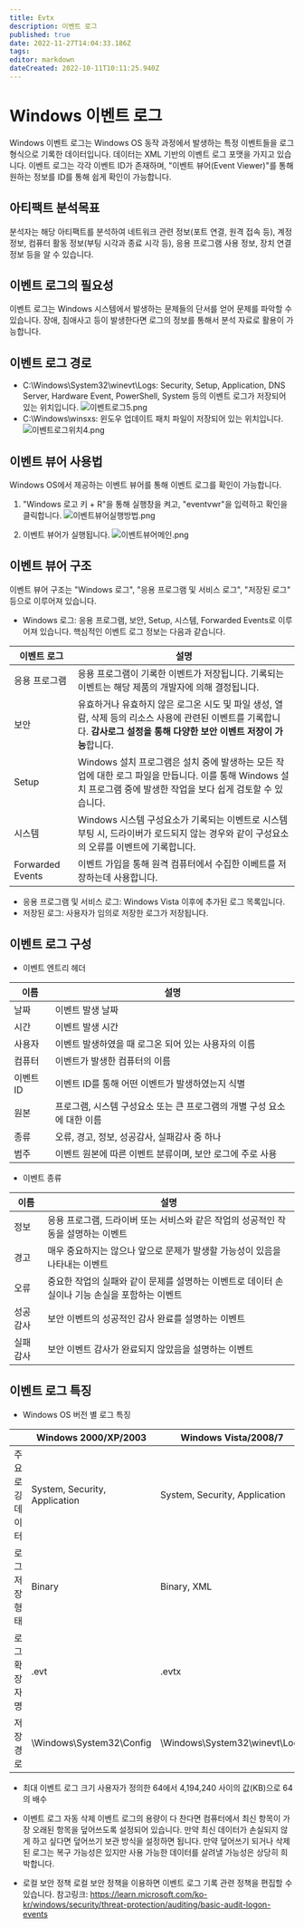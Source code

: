 ```yaml
---
title: Evtx
description: 이벤트 로그
published: true
date: 2022-11-27T14:04:33.186Z
tags: 
editor: markdown
dateCreated: 2022-10-11T10:11:25.940Z
---
```


# Windows 이벤트 로그
Windows 이벤트 로그는 Windows OS 동작 과정에서 발생하는 특정 이벤트들을 로그형식으로 기록한 데이터입니다. 데이터는 XML 기반의 이벤트 로그 포맷을 가지고 있습니다. 이벤트 로그는 각각 이벤트 ID가 존재하며, "이벤트 뷰어(Event Viewer)"를 통해 원하는 정보를 ID를 통해 쉽게 확인이 가능합니다.

## 아티팩트 분석목표
분석자는 해당 아티팩트를 분석하여 네트워크 관련 정보(포트 연결, 원격 접속 등), 계정 정보, 컴퓨터 활동 정보(부팅 시각과 종료 시각 등), 응용 프로그램 사용 정보, 장치 연결 정보 등을 알 수 있습니다.


## 이벤트 로그의 필요성
이벤트 로그는 Windows 시스템에서 발생하는 문제들의 단서를 얻어 문제를 파악할 수 있습니다. 장애, 침애사고 등이 발생한다면 로그의 정보를 통해서 분석 자료로 활용이 가능합니다.

## 이벤트 로그 경로
- C:\Windows\System32\winevt\Logs: 
Security, Setup, Application, DNS Server, Hardware Event, PowerShell, System 등의 이벤트 로그가 저장되어 있는 위치입니다.
![이벤트로그5.png](/이벤트로그/이벤트로그5.png)
- C:\Windows\winsxs: 
윈도우 업데이트 패치 파일이 저장되어 있는 위치입니다.
![이벤트로그위치4.png](/이벤트로그/이벤트로그위치4.png)

## 이벤트 뷰어 사용법
Windows OS에서 제공하는 이벤트 뷰어를 통해 이벤트 로그를 확인이 가능합니다.
1. "Windows 로고 키 + R"을 통해 실행창을 켜고, "eventvwr"을 입력하고 확인을 클릭합니다.
![이벤트뷰어실행방법.png](/이벤트로그/이벤트뷰어실행방법.png)

2. 이벤트 뷰어가 실행됩니다.
![이벤트뷰어메인.png](/이벤트로그/이벤트뷰어메인.png)


## 이벤트 뷰어 구조
이벤트 뷰어 구조는 "Windows 로그", "응용 프로그램 및 서비스 로그", "저장된 로그" 등으로 이루어져 있습니다.
- Windows 로그: 응용 프로그램, 보안, Setup, 시스템, Forwarded Events로 이루어져 있습니다. 핵심적인 이벤트 로그 정보는 다음과 같습니다.

|**이벤트 로그**       				|**설명**|
|-|-|
|응용 프로그램|응용 프로그램이 기록한 이벤트가 저장됩니다. 기록되는 이벤트는 해당 제품의 개발자에 의해 결정됩니다.|
|보안 |유효하거나 유효하지 않은 로그온 시도 및 파일 생성, 열람, 삭제 등의 리소스 사용에 관련된 이벤트를 기록합니다. **감사로그 설정을 통해 다양한 보안 이벤트 저장이 가능**합니다.|
|Setup|Windows 설치 프로그램은 설치 중에 발생하는 모든 작업에 대한 로그 파일을 만듭니다. 이를 통해 Windows 설치 프로그램 중에 발생한 작업을 보다 쉽게 검토할 수 있습니다.|
|시스템|Windows 시스템 구성요소가 기록되는 이벤트로 시스템 부팅 시, 드라이버가 로드되지 않는 경우와 같이 구성요소의 오류를 이벤트에 기록합니다.|
|Forwarded Events|이벤트 가입을 통해 원격 컴퓨터에서 수집한 이베트를 저장하는데 사용합니다.|

- 응용 프로그램 및 서비스 로그: Windows Vista 이후에 추가된 로그 목록입니다. 
- 저장된 로그: 사용자가 임의로 저장한 로그가 저장됩니다.

## 이벤트 로그 구성
- 이벤트 엔트리 헤더

|**이름**|**설명**|
|-|-|
|날짜|이벤트 발생 날짜|
|시간|이벤트 발생 시간|
|사용자|이벤트 발생하였을 때 로그온 되어 있는 사용자의 이름|
|컴퓨터|이벤트가 발생한 컴퓨터의 이름|
|이벤트 ID|이벤트 ID를 통해 어떤 이벤트가 발생하였는지 식별|
|원본|프로그램, 시스템 구성요소 또는 큰 프로그램의 개별 구성 요소에 대한 이름|
|종류|오류, 경고, 정보, 성공감사, 실패감사 중 하나|
|범주|이벤트 원본에 따른 이벤트 분류이며, 보안 로그에 주로 사용|



- 이벤트 종류

|**이름**|**설명**|
|-|-|
|정보|응용 프로그램, 드라이버 또는 서비스와 같은 작업의 성공적인 작동을 설명하는 이벤트|
|경고|매우 중요하지는 않으나 앞으로 문제가 발생할 가능성이 있음을 나타내는 이벤트|
|오류|중요한 작업의 실패와 같이 문제를 설명하는 이벤트로 데이터 손실이나 기능 손실을 포함하는 이벤트|
|성공감사|보안 이벤트의 성공적인 감사 완료를 설명하는 이벤트|
|실패감사|보안 이벤트 감사가 완료되지 않았음을 설명하는 이벤트|


## 이벤트 로그 특징
- Windows OS 버전 별 로그 특징

|				|Windows 2000/XP/2003|Windows Vista/2008/7|
|-|-|-|
|주요 로깅 데이터|System, Security, Application|System, Security, Application
|로그 저장 형태|Binary|Binary, XML|
|로그 확장자명|.evt|.evtx|
|저장 경로|\Windows\System32\Config|\Windows\System32\winevt\Logs|


- 최대 이벤트 로그 크기
사용자가 정의한 64에서 4,194,240 사이의 값(KB)으로 64의 배수

- 이벤트 로그 자동 삭제
이벤트 로그의 용량이 다 찬다면 컴퓨터에서 최신 항목이 가장 오래된 항목을 덮어쓰도록 설정되어 있습니다. 만약 최신 데이터가 손실되지 않게 하고 싶다면 덮어쓰기 보관 방식을 설정하면 됩니다. 만약 덮어쓰기 되거나 삭제된 로그는 복구 가능성은 있지만 사용 가능한 데이터를 살려낼 가능성은 상당히 희박합니다.

- 로컬 보안 정책
로컬 보안 정책을 이용하면 이벤트 로그 기록 관련 정책을 편집할 수 있습니다.
참고링크: https://learn.microsoft.com/ko-kr/windows/security/threat-protection/auditing/basic-audit-logon-events
